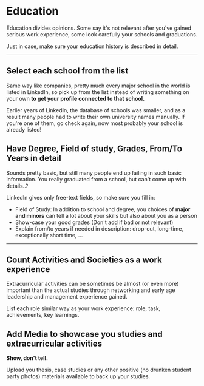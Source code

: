 # Education

Education divides opinions. Some say it's not relevant after you've gained serious work experience, some look carefully your schools and graduations.

Just in case, make sure your education history is described in detail.

---

## Select each school from the list

Same way like companies, pretty much every major school in the world is listed in LinkedIn, so pick up from the list instead of writing something on your own **to get your profile connected to that school.**

Earlier years of LinkedIn, the database of schools was smaller, and as a result many people had to write their own university names manually. If you're one of them, go check again, now most probably your school is already listed!

## Have Degree, Field of study, Grades, From/To Years in detail

Sounds pretty basic, but still many people end up failing in such basic information. You really graduated from a school, but can't come up with details..?

LinkedIn gives only free-text fields, so make sure you fill in:

- Field of Study: In addition to school and degree, you choices of **major and minors** can tell a lot about your skills but also about you as a person
- Show-case your good grades (Don't add if bad or not relevant)
- Explain from/to years if needed in description: drop-out, long-time, exceptionally short time, ...

---

## Count Activities and Societies as a work experience

Extracurricular activities can be sometimes be almost (or even more) important than the actual studies through networking and early age leadership and management experience gained.

List each role similar way as your work experience: role, task, achievements, key learnings.

## Add Media to showcase you studies and extracurricular activities

**Show, don't tell.**

Upload you thesis, case studies or any other positive (no drunken student party photos) materials available to back up your studies.


